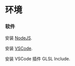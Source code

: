 # 环境


### 软件

安装 [NodeJS](https://nodejs.org/en/).

安装 [VSCode](https://code.visualstudio.com/).

安装 VSCode 插件 GLSL Include.


